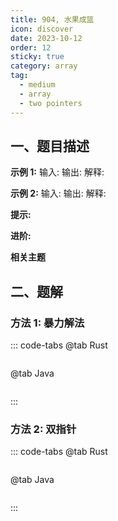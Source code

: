 ```yaml
---
title: 904, 水果成篮
icon: discover
date: 2023-10-12
order: 12
sticky: true
category: array
tag: 
  - medium
  - array
  - two pointers
---
```


## 一、题目描述


**示例 1:**
输入:
输出:
解释:

**示例 2:**
输入:
输出:
解释:

**提示:**

**进阶:**

**相关主题**


## 二、题解
### 方法 1: 暴力解法
::: code-tabs
@tab Rust
```rust
```

@tab Java
```java
```
:::

### 方法 2: 双指针
::: code-tabs
@tab Rust
```rust
```

@tab Java
```java
```
:::